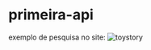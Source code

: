 ﻿# primeira-api
exemplo de pesquisa no site:
![toystory](https://github.com/LzABSURD/primeira-api/assets/141787423/0a0f8464-982a-4a58-8dc6-d35628adc4aa)
